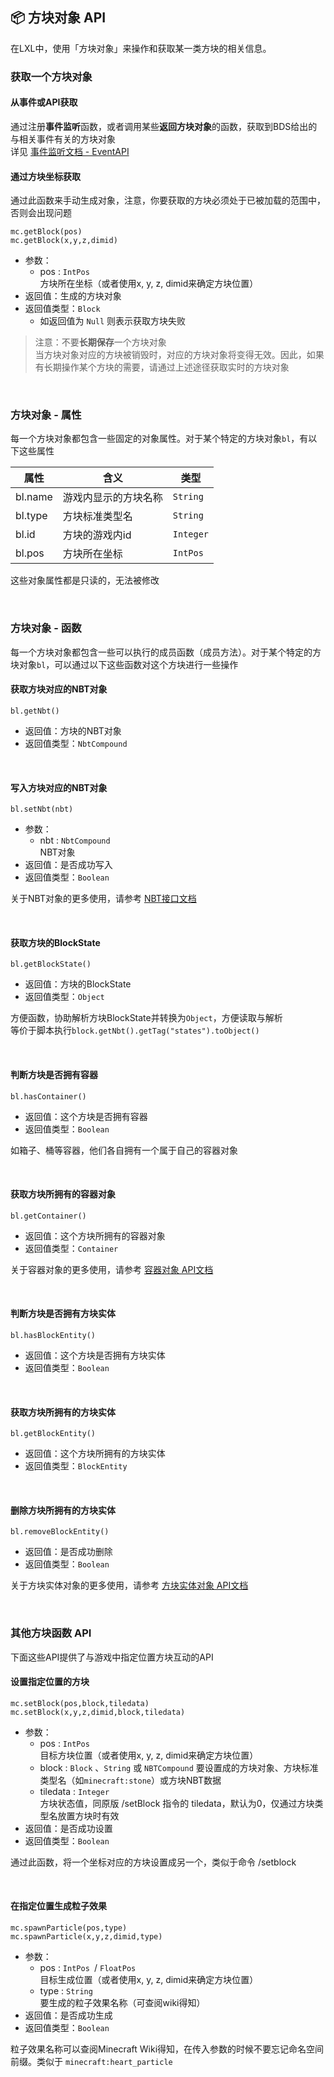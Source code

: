 ## 📦 方块对象 API

在LXL中，使用「方块对象」来操作和获取某一类方块的相关信息。

### 获取一个方块对象

#### 从事件或API获取

通过注册**事件监听**函数，或者调用某些**返回方块对象**的函数，获取到BDS给出的与相关事件有关的方块对象  
详见 [事件监听文档 - EventAPI](zh_CN/Development/EventAPI/Listen.md)  

#### 通过方块坐标获取

通过此函数来手动生成对象，注意，你要获取的方块必须处于已被加载的范围中，否则会出现问题

`mc.getBlock(pos)`  
`mc.getBlock(x,y,z,dimid)`

- 参数：
  - pos : `IntPos `  
    方块所在坐标（或者使用x, y, z, dimid来确定方块位置）
- 返回值：生成的方块对象 
- 返回值类型：`Block`
  - 如返回值为 `Null` 则表示获取方块失败

> 注意：不要**长期保存**一个方块对象  
> 当方块对象对应的方块被销毁时，对应的方块对象将变得无效。因此，如果有长期操作某个方块的需要，请通过上述途径获取实时的方块对象

<br>


### 方块对象 - 属性

每一个方块对象都包含一些固定的对象属性。对于某个特定的方块对象`bl`，有以下这些属性

| 属性    | 含义                 | 类型      |
| ------- | -------------------- | --------- |
| bl.name | 游戏内显示的方块名称 | `String`  |
| bl.type | 方块标准类型名       | `String`  |
| bl.id   | 方块的游戏内id       | `Integer` |
| bl.pos  | 方块所在坐标         | `IntPos`  |

这些对象属性都是只读的，无法被修改

<br>

### 方块对象 - 函数

每一个方块对象都包含一些可以执行的成员函数（成员方法）。对于某个特定的方块对象`bl`，可以通过以下这些函数对这个方块进行一些操作

#### 获取方块对应的NBT对象

`bl.getNbt()`

- 返回值：方块的NBT对象
- 返回值类型：`NbtCompound`

<br>

#### 写入方块对应的NBT对象

`bl.setNbt(nbt)`

- 参数：
  - nbt : `NbtCompound`  
    NBT对象
- 返回值：是否成功写入
- 返回值类型：`Boolean`

关于NBT对象的更多使用，请参考 [NBT接口文档](zh_CN/Development/NbtAPI/NBT.md)

<br>

#### 获取方块的BlockState

`bl.getBlockState()`

- 返回值：方块的BlockState
- 返回值类型：`Object`

方便函数，协助解析方块BlockState并转换为`Object`，方便读取与解析  
等价于脚本执行`block.getNbt().getTag("states").toObject()`

<br>

#### 判断方块是否拥有容器

`bl.hasContainer()`

- 返回值：这个方块是否拥有容器
- 返回值类型：`Boolean`

如箱子、桶等容器，他们各自拥有一个属于自己的容器对象

<br>

#### 获取方块所拥有的容器对象

`bl.getContainer()`

- 返回值：这个方块所拥有的容器对象
- 返回值类型：`Container`

关于容器对象的更多使用，请参考 [容器对象 API文档](zh_CN/Development/GameAPI/Container.md)

<br>

#### 判断方块是否拥有方块实体

`bl.hasBlockEntity()`

- 返回值：这个方块是否拥有方块实体
- 返回值类型：`Boolean`

<br>

#### 获取方块所拥有的方块实体

`bl.getBlockEntity()`

- 返回值：这个方块所拥有的方块实体
- 返回值类型：`BlockEntity`

<br>

#### 删除方块所拥有的方块实体

`bl.removeBlockEntity()`

- 返回值：是否成功删除
- 返回值类型：`Boolean`

关于方块实体对象的更多使用，请参考 [方块实体对象 API文档](zh_CN/Development/GameAPI/BlockEntity.md)

<br>

### 其他方块函数 API

下面这些API提供了与游戏中指定位置方块互动的API

#### 设置指定位置的方块

`mc.setBlock(pos,block,tiledata)`  
`mc.setBlock(x,y,z,dimid,block,tiledata)`

- 参数：
  - pos : `IntPos `  
    目标方块位置（或者使用x, y, z, dimid来确定方块位置）
  - block : `Block` 、`String` 或 `NBTCompound`
    要设置成的方块对象、方块标准类型名（如`minecraft:stone`）或方块NBT数据
  - tiledata : `Integer`  
    方块状态值，同原版 /setBlock 指令的 tiledata，默认为0，仅通过方块类型名放置方块时有效
- 返回值：是否成功设置
- 返回值类型：`Boolean`

通过此函数，将一个坐标对应的方块设置成另一个，类似于命令 /setblock

<br>

#### 在指定位置生成粒子效果

`mc.spawnParticle(pos,type)`  
`mc.spawnParticle(x,y,z,dimid,type)`

- 参数：
  - pos : `IntPos `/ `FloatPos`  
    目标生成位置（或者使用x, y, z, dimid来确定方块位置）
  - type : `String`  
    要生成的粒子效果名称（可查阅wiki得知）
- 返回值：是否成功生成
- 返回值类型：`Boolean`

粒子效果名称可以查阅Minecraft Wiki得知，在传入参数的时候不要忘记命名空间前缀。类似于 `minecraft:heart_particle`